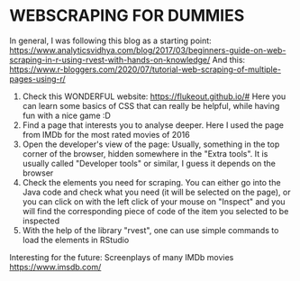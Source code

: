 # WEBSCRAPING FOR DUMMIES

In general, I was following this blog as a starting point: 
https://www.analyticsvidhya.com/blog/2017/03/beginners-guide-on-web-scraping-in-r-using-rvest-with-hands-on-knowledge/
And this:
https://www.r-bloggers.com/2020/07/tutorial-web-scraping-of-multiple-pages-using-r/
1. Check this WONDERFUL website: https://flukeout.github.io/#
    Here you can learn some basics of CSS that can really be helpful, while having fun with a nice game :D
2. Find a page that interests you to analyse deeper. Here I used the page from IMDb for the most rated movies of 2016
3. Open the developer's view of the page: Usually, something in the top corner of the browser, hidden somewhere in the "Extra tools". It is usually called "Developer tools" or similar, I guess it depends on the browser
4. Check the elements you need for scraping. You can either go into the Java code and check what you need (it will be selected on the page), or you can click on with the left click of your mouse on "Inspect" and you will find the corresponding piece of code of the item you selected to be inspected
5. With the help of the library "rvest", one can use simple commands to load the elements in RStudio

Interesting for the future: Screenplays of many IMDb movies
https://www.imsdb.com/